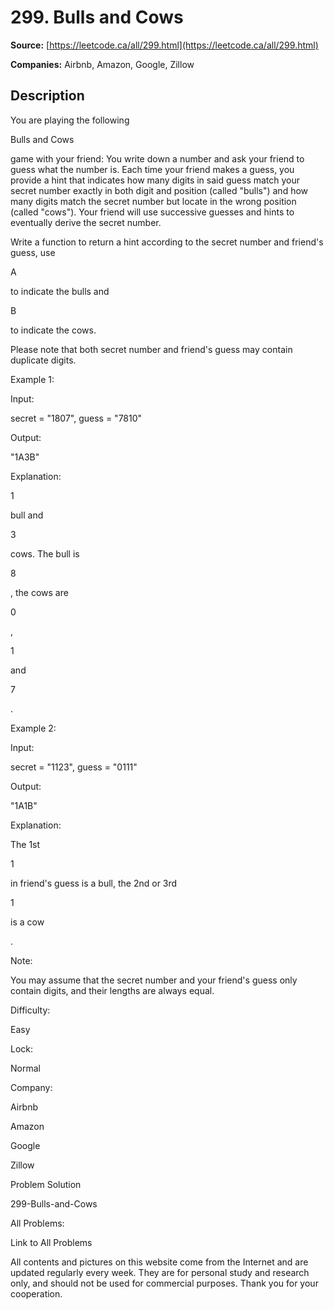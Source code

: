 # 299. Bulls and Cows

**Source:** [https://leetcode.ca/all/299.html](https://leetcode.ca/all/299.html)

**Companies:** Airbnb, Amazon, Google, Zillow

## Description

You are playing the following

Bulls and Cows

game with your friend:
        You write down a number and ask your friend to guess what the number is. Each time your
        friend makes a guess, you provide a hint that indicates how many digits in said guess match
        your secret number exactly in both digit and position (called "bulls") and how
        many digits match the secret number but locate in the wrong position (called "cows").
        Your friend will use successive guesses and hints to eventually derive the secret number.

Write a function to return a hint according to the secret number and friend's guess, use

A

to indicate the bulls and

B

to indicate the cows.

Please note that both secret number and friend's guess may contain duplicate digits.

Example 1:

Input:

secret = "1807", guess = "7810"

Output:

"1A3B"

Explanation:

1

bull and

3

cows. The bull is

8

, the cows are

0

,

1

and

7

.

Example 2:

Input:

secret = "1123", guess = "0111"

Output:

"1A1B"

Explanation:

The 1st

1

in friend's guess is a bull, the 2nd or 3rd

1

is a cow

.

Note:

You may assume that the secret number and your friend's guess only
        contain digits, and their lengths are always equal.

Difficulty:

Easy

Lock:

Normal

Company:

Airbnb

Amazon

Google

Zillow

Problem Solution

299-Bulls-and-Cows

All Problems:

Link to All Problems

All contents and pictures on this website come from the Internet and are updated regularly every week. They are for personal study and research only, and should not be used for commercial purposes. Thank you for your cooperation.

